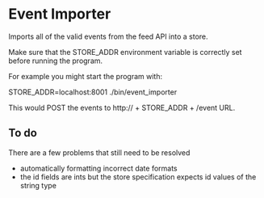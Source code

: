 # Event Importer

Imports all of the valid events from the feed API into a store.

Make sure that the STORE_ADDR environment variable is correctly set before running the program.

For example you might start the program with:

STORE_ADDR=localhost:8001 ./bin/event_importer

This would POST the events to http:// + STORE_ADDR + /event URL.

## To do

There are a few problems that still need to be resolved
- automatically formatting incorrect date formats
- the id fields are ints but the store specification expects id values of the string type

